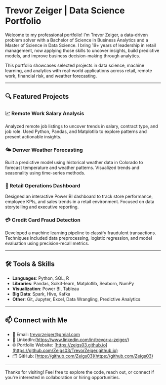 # Trevor Zeiger | Data Science Portfolio

Welcome to my professional portfolio! I’m Trevor Zeiger, a data-driven problem solver with a Bachelor of Science in Business Analytics and a Master of Science in Data Science. 
I bring 19+ years of leadership in retail management, now applying those skills to uncover insights, build predictive models, and improve business decision-making through analytics.

This portfolio showcases selected projects in data science, machine learning, and analytics with real-world applications across retail, remote work, financial risk, and weather forecasting.

---

## 🔍 Featured Projects

### 📈 Remote Work Salary Analysis
Analyzed remote job listings to uncover trends in salary, contract type, and job role. Used Python, Pandas, and Matplotlib to explore patterns and present actionable insights.

### 🌤️ Denver Weather Forecasting
Built a predictive model using historical weather data in Colorado to forecast temperature and weather patterns. Visualized trends and seasonality using time-series methods.

### 💼 Retail Operations Dashboard
Designed an interactive Power BI dashboard to track store performance, employee KPIs, and sales trends in a retail environment. Focused on data storytelling and executive reporting.

### 💳 Credit Card Fraud Detection
Developed a machine learning pipeline to classify fraudulent transactions. Techniques included data preprocessing, logistic regression, and model evaluation using precision-recall metrics.

---

## 🛠 Tools & Skills

- **Languages**: Python, SQL, R  
- **Libraries**: Pandas, Scikit-learn, Matplotlib, Seaborn, NumPy  
- **Visualization**: Power BI, Tableau  
- **Big Data**: Spark, Hive, Kafka  
- **Other**: Git, Jupyter, Excel, Data Wrangling, Predictive Analytics

---

## 📫 Connect with Me

- 📧 Email: trevorzeiger@gmial.com 
- 🔗 LinkedIn:(https://www.linkedin.com/in/trevor-a-zeiger/) 
- 🌐 Portfolio Website: [https://zeigs03.github.io](https://github.com/Zeigs03/TrevorZeiger.github.io) 
- 🗂️ GitHub: [https://github.com/Zeigs03](https://github.com/Zeigs03)

---

Thanks for visiting! Feel free to explore the code, reach out, or connect if you're interested in collaboration or hiring opportunities.
